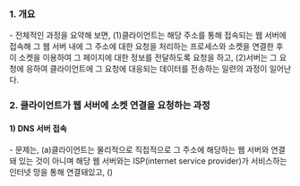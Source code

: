 ### 1. 개요

\- 전체적인 과정을 요약해 보면, (1)클라이언트는 해당 주소를 통해 접속되는 웹 서버에 접속해 그 웹 서버 내에 그 주소에 대한 요청을 처리하는 프로세스와 소켓을 연결한 후 이 소켓을 이용하여 그 페이지에 대한 정보를 전달하도록 요청을 하고, (2)서버는 그 요청에 응하여 클라이언트에 그 요청에 대응되는 데이터를 전송하는 일련의 과정이 일어난다.


### 2. 클라이언트가 웹 서버에 소켓 연결을 요청하는 과정

#### 1) DNS 서버 접속




\- 문제는, (a)클라이언트는 물리적으로 직접적으로 그 주소에 해당하는 웹 서버와 연결돼 있는 것이 아니며 해당 웹 서버와는 ISP(internet service provider)가 서비스하는 인터넷 망을 통해 연결돼있고, ()